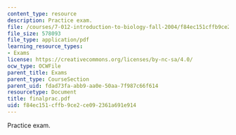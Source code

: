 ```yaml
---
content_type: resource
description: Practice exam.
file: /courses/7-012-introduction-to-biology-fall-2004/f84ec151cffb9ce2ce092361a691e914_finalprac.pdf
file_size: 578093
file_type: application/pdf
learning_resource_types:
- Exams
license: https://creativecommons.org/licenses/by-nc-sa/4.0/
ocw_type: OCWFile
parent_title: Exams
parent_type: CourseSection
parent_uid: fdad73fa-abb9-aa0e-50aa-7f987c66f614
resourcetype: Document
title: finalprac.pdf
uid: f84ec151-cffb-9ce2-ce09-2361a691e914
---
```

Practice exam.